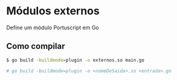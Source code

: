 # Módulos externos

Define um módulo Portuscript em Go

## Como compilar

```bash
$ go build -buildmode=plugin -o externos.so main.go

# go build -buildmode=plugin -o <nomeDeSaida>.so <entrada>.go
```